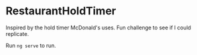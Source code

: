 # RestaurantHoldTimer

Inspired by the hold timer McDonald's uses.
Fun challenge to see if I could replicate.

Run ```ng serve``` to run.
